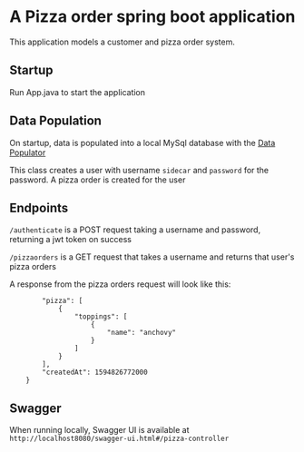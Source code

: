 # A Pizza order spring boot application
This application models a customer and pizza order system. 

## Startup
Run App.java to start the application

## Data Population 
On startup, data is populated into a local MySql database with the [Data Populator](src/main/java/com/sidecar/DataPopulator.java)

This class creates a user with username ```sidecar``` and ```password``` for the password. A  pizza order is created for the user

## Endpoints

```/authenticate``` is a POST request taking a username and password, returning a jwt token on success

```/pizzaorders``` is a GET request that takes a username and returns that user's pizza orders

A response from the pizza orders request will look like this:

```{
        "pizza": [
            {
                "toppings": [
                    {
                        "name": "anchovy"
                    }
                ]
            }
        ],
        "createdAt": 1594826772000
    }
```

## Swagger
When running locally, Swagger UI is available at 
```http://localhost8080/swagger-ui.html#/pizza-controller``` 
